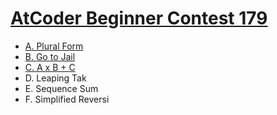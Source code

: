 # [AtCoder Beginner Contest 179](https://atcoder.jp/contests/abc179)

- [A. Plural Form](https://github.com/wingkwong/competitive-programming/tree/master/atcoder/contests/abc179/A.cpp)
- [B. Go to Jail](https://github.com/wingkwong/competitive-programming/tree/master/atcoder/contests/abc179/B.cpp)
- [C. A x B + C](https://github.com/wingkwong/competitive-programming/tree/master/atcoder/contests/abc179/C.cpp)
- D. Leaping Tak
- E. Sequence Sum
- F. Simplified Reversi